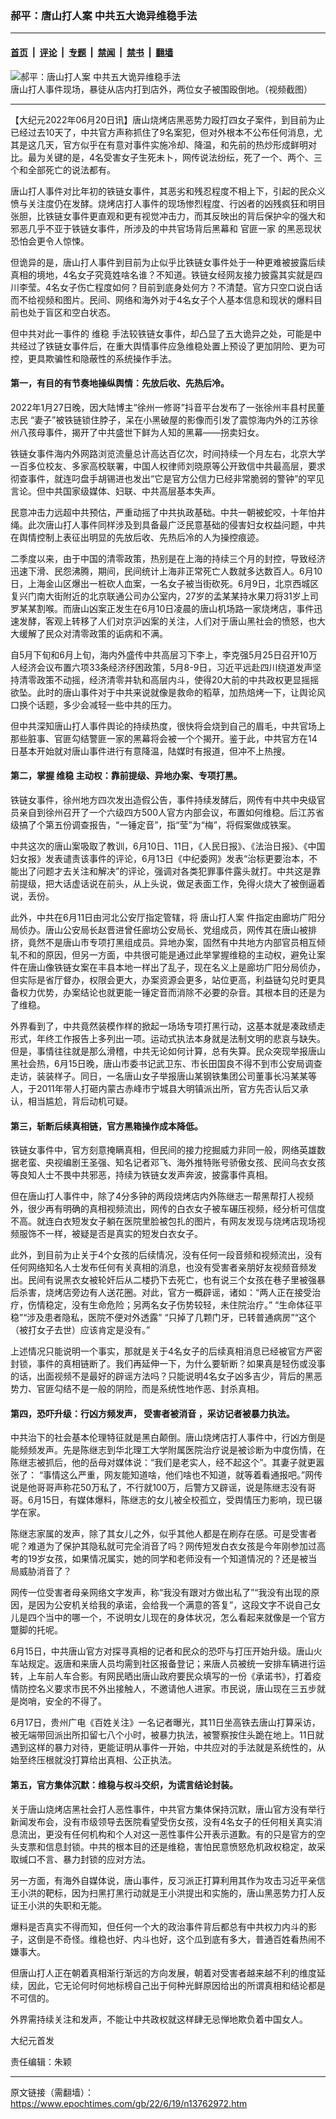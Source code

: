 ### 郝平：唐山打人案 中共五大诡异维稳手法

---

#### [首页](../../../..?n13762972) &nbsp;|&nbsp; [评论](../../../../../epoch-comment?n13762972) &nbsp;|&nbsp; [专题](../../../../../epoch-special?n13762972) &nbsp;|&nbsp; [禁闻](../../../../../epoch-news?n13762972) &nbsp;|&nbsp; [禁书](../../../../../books?n13762972) &nbsp;|&nbsp; [翻墙](https://github.com/gfw-breaker/nogfw/blob/master/README.md?n13762972)


<div><img alt="郝平：唐山打人案 中共五大诡异维稳手法" class="attachment-djy_600_400 size-djy_600_400 wp-post-image" src="https://i.epochtimes.com/assets/uploads/2022/06/id13758944-3a8bbacc3e2dbdbc61fa31f9e7852b9d-600x400.png"/>
<div class="caption">
 唐山打人事件现场，暴徒从店内打到店外，两位女子被围殴倒地。（视频截图）
</div></div><hr/><div class="post_content" id="artbody" itemprop="articleBody">
 <!-- article content begin -->
 <p>
  【大纪元2022年06月20日讯】唐山烧烤店黑恶势力殴打四女子案件，到目前为止已经过去10天了，中共官方声称抓住了9名案犯，但对外根本不公布任何消息，尤其是这几天，官方似乎在有意对事件实施冷却、降温，和先前的热炒形成鲜明对比。最为关键的是，4名受害女子生死未卜，网传说法纷纭，死了一个、两个、三个和全部死亡的说法都有。
 </p>
 <p>
  唐山打人事件对比年初的铁链女事件，其恶劣和残忍程度不相上下，引起的民众义愤与关注度仍在发酵。烧烤店打人事件的现场惨烈程度、行凶者的凶残疯狂和明目张胆，比铁链女事件更直观和更有视觉冲击力，而其反映出的背后保护伞的强大和邪恶几乎不亚于铁链女事件，所涉及的中共官场背后黑幕和
  <ok href="https://www.epochtimes.com/gb/tag/%E5%AE%98%E5%8C%AA%E4%B8%80%E5%AE%B6.html">
   官匪一家
  </ok>
  的黑恶现状恐怕会更令人惊悚。
 </p>
 <p>
  但诡异的是，唐山打人事件到目前为止似乎比铁链女事件处于一种更难被披露后续真相的境地，4名女子究竟姓啥名谁？不知道。铁链女经网友接力披露其实就是四川李莹。4名女子伤亡程度如何？目前到底身处何方？不清楚。官方只空口说白话而不给视频和图片。民间、网络和海外对于4名女子个人基本信息和现状的爆料目前也处于盲区和空白状态。
 </p>
 <p>
  但中共对此一事件的
  <ok href="https://www.epochtimes.com/gb/tag/%E7%BB%B4%E7%A8%B3.html">
   维稳
  </ok>
  手法较铁链女事件，却凸显了五大诡异之处，可能是中共经过了铁链女事件后，在重大舆情事件应急维稳处置上预设了更加阴险、更为可控，更具欺骗性和隐蔽性的系统操作手法。
 </p>
 <h4>
  第一，有目的有节奏地操纵舆情：先放后收、先热后冷。
 </h4>
 <p>
  2022年1月27日晚，因大陆博主“徐州一修哥”抖音平台发布了一张徐州丰县村民董志民 “妻子”被铁链锁住脖子，呆在小黑破屋的影像而引发了震惊海内外的江苏徐州八孩母事件，揭开了中共盛世下鲜为人知的黑幕——拐卖妇女。
 </p>
 <p>
  铁链女事件海内外网路浏览流量总计高达百亿次，时间持续一个月左右，北京大学一百多位校友、多家高校联署，中国人权律师刘晓原等公开致信中共最高层，要求彻查事件，就连叼盘手胡锡进也发出“它是官方公信力已经非常脆弱的警钟”的罕见言论。但中共国家级媒体、妇联、中共高层基本失声。
 </p>
 <p>
  民意冲击力远超中共预估，严重动摇了中共执政基础。中共一朝被蛇咬，十年怕井绳。此次唐山打人事件同样涉及到具备最广泛民意基础的侵害妇女权益问题，中共在舆情控制上表征出明显的先放后收、先热后冷的人为操控痕迹。
 </p>
 <p>
  二季度以来，由于中国的清零政策，热别是在上海的持续三个月的封控，导致经济迅速下滑、民怨沸腾，期间，民间统计上海非正常死亡人数就多达数百人。6月10日，上海金山区爆出一桩砍人血案，一名女子被当街砍死。6月9日，北京西城区复兴门南大街附近的北京联通公司办公室内，27岁的孟某某持水果刀将31岁上司罗某某割喉。而唐山凶案正发生在6月10日凌晨的唐山机场路一家烧烤店，事件迅速发酵，客观上转移了人们对京沪凶案的关注，人们对于唐山黑社会的愤怒，也大大缓解了民众对清零政策的诟病和不满。
 </p>
 <p>
  自5月下旬和6月上旬，海内外盛传中共高层习下李上，李克强5月25日召开10万人经济会议布置六项33条经济纾困政策，5月8-9日，习近平远赴四川绕道发声坚持清零政策不动摇，经济清零并轨和高层内斗，使得20大前的中共政权更显摇摇欲坠。此时的唐山事件对于中共来说就像是救命的稻草，加热焙烤一下，让舆论风口换个话题，多少会减轻一些中共的压力。
 </p>
 <p>
  但中共深知唐山打人事件舆论的持续热度，很快将会烧到自己的眉毛，中共官场上那些脏事、官匪勾结警匪一家的黑幕将会被一个个揭开。鉴于此，中共官方在14日基本开始就对唐山事件进行有意降温，陆媒时有报道，但冲不上热搜。
 </p>
 <h4>
  第二，掌握
  <ok href="https://www.epochtimes.com/gb/tag/%E7%BB%B4%E7%A8%B3.html">
   维稳
  </ok>
  主动权：靠前提级、异地办案、专项打黑。
 </h4>
 <p>
  铁链女事件，徐州地方四次发出造假公告，事件持续发酵后，网传有中共中央级官员亲自到徐州召开了一个六级四方500人官方内部会议，布置如何维稳。后江苏省级搞了个第五份调查报告，“一锤定音”，指“莹”为“梅”，将假案做成铁案。
 </p>
 <p>
  中共这次的唐山案吸取了教训，6月10日、11日，《人民日报》、《法治日报》、《中国妇女报》发表谴责该事件的评论，6月13日《中纪委网》发表“治标更要治本，不能出了问题才去关注和解决”的评论，强调对各类犯罪事件露头就打。中共这是靠前提级，把大话虚话说在前头，从上头说，做足表面工作，免得火烧大了被倒逼着说，丢份。
 </p>
 <p>
  此外，中共在6月11日由河北公安厅指定管辖，将
  <ok href="https://www.epochtimes.com/gb/tag/%E5%94%90%E5%B1%B1%E6%89%93%E4%BA%BA%E6%A1%88.html">
   唐山打人案
  </ok>
  件指定由廊坊广阳分局侦办。唐山公安局长赵晋进曾任廊坊公安局长、党组成员，网传其在唐山被排挤，竟然不是唐山市专项打黑组成员。异地办案，固然有中共地方内部官员相互倾轧不和的原因，但另一方面，中共很可能是通过此举掌握维稳的主动权，避免让案件在唐山像铁链女案在丰县本地一样出了乱子，现在名义上是廊坊广阳分局侦办，但实际是省厅督办，权限会更大，办案资源会更多，站位更高，利益链勾兑时更具备权力优势，办案结论也就更能一锤定音而消除不必要的杂音。其根本目的还是为了维稳。
 </p>
 <p>
  外界看到了，中共竟然装模作样的掀起一场场专项打黑行动，这基本就是凑政绩走形式，年终工作报告上多列出一项。运动式执法本身就是法制文明的悲哀与缺失。但是，事情往往就是那么滑稽，中共无论如何计算，总有失算。民众突现举报唐山黑社会热，6月15日晚，唐山市委书记武卫东、市长田国良不得不到市公安局调查走访，装装样子。同日，一名唐山女子举报唐山某钢铁集团公司董事长冯某某等人，于2011年带人打砸内蒙古赤峰市宁城县大明镇派出所，官方先否认后又承认，相当尴尬，背后动机可疑。
 </p>
 <h4>
  第三，斩断后续真相链，官方黑箱操作成本降低。
 </h4>
 <p>
  铁链女事件中，官方刻意掩瞒真相，但民间的接力挖掘威力非同一般，网络英雄数据老蛮、央视编剧王圣强、知名记者邓飞、海外推特账号骄傲女孩、民间乌衣女孩等良知人士不畏中共邪恶，持续为铁链女发声奔波，披露事件真相。
 </p>
 <p>
  但在唐山打人事件中，除了4分多钟的两段烧烤店内外陈继志一帮黑帮打人视频外，很少再有明确的真相视频流出，网传的白衣女子被车碾压视频，经分析可信度不高。就连白衣短发女子躺在医院里脸被包扎的图片，有网友发现与烧烤店现场视频服饰不一样，被疑是否是真实的短发白衣女子。
 </p>
 <p>
  此外，到目前为止关于4个女孩的后续情况，没有任何一段音频和视频流出，没有任何网络知名人士发布任何有关真相的消息，也没有受害者亲朋好友视频音频发出。民间有说黑衣女被轮奸后从二楼扔下去死亡，也有说三个女孩在巷子里被强暴后杀害，烧烤店旁边有人送花圈。对此，官方一概辟谣，诸如：“两人正在接受治疗，伤情稳定，没有生命危险；另两名女子伤势较轻，未住院治疗。” “生命体征平稳”“涉及患者隐私，医院不便对外透露” “只掉了几颗门牙，已转普通病房”“这个（被打女子去世）应该肯定是没有。”
 </p>
 <p>
  上述情况只能说明一个事实，那就是关于4名女子的后续真相消息已经被官方严密封锁，事件的真相链断了。我们再延伸一下，为什么要斩断？如果真是轻伤或没事的话，出面视频不是最好的辟谣方法吗？只能说明4名女子凶多吉少，背后的黑恶势力、官匪勾结不是一般的阴险，而是系统性地作恶、封杀真相。
 </p>
 <h4>
  第四，恐吓升级：行凶方频发声，
  <ok href="https://www.epochtimes.com/gb/tag/%E5%8F%97%E5%AE%B3%E8%80%85%E8%A2%AB%E6%B6%88%E9%9F%B3.html">
   受害者被消音
  </ok>
  ，采访记者被暴力执法。
 </h4>
 <p>
  中共治下的社会基本伦理特征就是黑白颠倒。唐山烧烤店打人事件中，行凶方倒是能频频发声。先是陈继志到华北理工大学附属医院治疗说是被诊断为中度伤情，在陈继志被抓后，他的岳母对媒体说：“我们是老实人，经不起这个”。其妻子就更嚣张了： “事情这么严重，网友能知道啥，他们啥也不知道，就等着看通报吧。”网传说是他哥哥声称花50万私了，不行就100万，后警方又辟谣，说是陈继志没有哥哥。6月15日，有媒体爆料，陈继志的女儿被全校孤立，受舆情压力影响，现已辍学在家。
 </p>
 <p>
  陈继志家属的发声，除了其女儿之外，似乎其他人都是在刷存在感。可是受害者呢？难道为了保护其隐私就可完全消音了吗？网传短发白衣女孩是今年刚参加过高考的19岁女孩，如果情况属实，她的同学和老师没有一个知道情况的？还是被当局威胁消音了？
 </p>
 <p>
  网传一位受害者母亲网络文字发声，称“我没有跟对方做出私了”“我没有出现的原因，是因为公安机关给我的承诺，会给我一个满意的答复”，这段文字不说自己女儿是四个当中的哪一个，不说明女儿现在的身体状况，怎么看起来就像是一个官方蹩脚的托呢。
 </p>
 <p>
  6月15日，中共唐山官方对探寻真相的记者和民众的恐吓与打压开始升级。唐山火车站规定。返唐和来唐人员均需到社区报备登记；来唐人员被统一安排车辆进行运转，上车前人车合影。有网民晒出唐山政府要民众填写的一份《承诺书》，打着疫情防控名义要求市民不外出接触人，不邀请他人进家。市民说，唐山现在三五步就是岗哨，安全的不得了。
 </p>
 <p>
  6月17日，贵州广电《百姓关注》一名记者曝光，其11日坐高铁去唐山打算采访，被无端带回派出所扣留七八个小时，被暴力执法，被警察按住头跪在地上。11日就遇到这样的暴力对待，更能证明从事件一开始，中共应对的手法就是系统性的，从始至终压根就没打算给出真相、公正执法。
 </p>
 <h4>
  第五，官方集体沉默：维稳与权斗交织，为谎言结论封装。
 </h4>
 <p>
  关于唐山烧烤店黑社会打人恶性事件，中共官方集体保持沉默，唐山官方没有举行新闻发布会，没有市级领导去医院看望受伤女孩，没有4名女子的任何相关真实消息流出，更没有任何机构和个人对这一恶性事件公开表示道歉。有的只是官方的空头支票和信息封锁。中共的根本目的还是维稳，害怕民意愤怒危机政权稳定，故采取缄口不言、暴力封锁的应对方法。
 </p>
 <p>
  另一方面，有海外自媒体说，唐山事件，反习派正打算利用其作为攻击习近平亲信王小洪的靶标，因为扫黑打黑行动就是王小洪提出和实施的，唐山黑恶势力打人反证王小洪的失职和无能。
 </p>
 <p>
  爆料是否真实不得而知，但任何一个大的政治事件背后都总有中共权力内斗的影子，这倒是不奇怪。维稳也好、内斗也好，这个瓜到底有多大，普通百姓看热闹不嫌事大。
 </p>
 <p>
  但唐山打人正在朝着真相渐行渐远的方向发展，朝着对受害者越来越不利的维度延续，因此，它无论何时何地标榜自己出于何种光鲜原因给出的所谓真相和结论都是不可信的。
 </p>
 <p>
  外界需持续关注和发声，不能让中共政权就这样肆无忌惮地欺负着中国女人。
 </p>
 <p>
  大纪元首发
 </p>
 <p>
  责任编辑：朱颖
 </p>
 <!-- article content end -->
 <div id="below_article_ad">
 </div>
</div>


---

原文链接（需翻墙）：https://www.epochtimes.com/gb/22/6/19/n13762972.htm